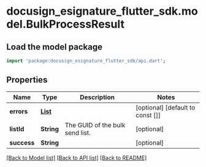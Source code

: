 # docusign_esignature_flutter_sdk.model.BulkProcessResult

## Load the model package
```dart
import 'package:docusign_esignature_flutter_sdk/api.dart';
```

## Properties
Name | Type | Description | Notes
------------ | ------------- | ------------- | -------------
**errors** | [**List<BulkSendBatchError>**](BulkSendBatchError.md) |  | [optional] [default to const []]
**listId** | **String** | The GUID of the bulk send list. | [optional] 
**success** | **String** |  | [optional] 

[[Back to Model list]](../README.md#documentation-for-models) [[Back to API list]](../README.md#documentation-for-api-endpoints) [[Back to README]](../README.md)


